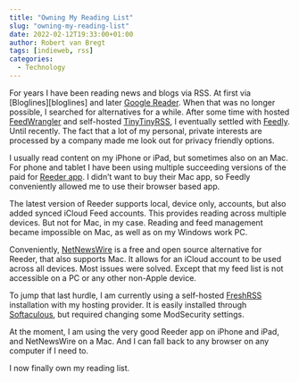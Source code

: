 ```yaml
---
title: "Owning My Reading List"
slug: "owning-my-reading-list"
date: 2022-02-12T19:33:00+01:00
author: Robert van Bregt
tags: [indieweb, rss]
categories:
  - Technology
---
```


For years I have been reading news and blogs via RSS. At first via [Bloglines][bloglines] and later [Google Reader][greader]. When that was no longer possible, I searched for alternatives for a while. After some time with hosted [FeedWrangler][feedwrangler] and self-hosted [TinyTinyRSS][ttrss], I eventually settled with [Feedly][feedly]. Until recently. The fact that a lot of my personal, private interests are processed by a company made me look out for privacy friendly options.

I usually read content on my iPhone or iPad, but sometimes also on an Mac. For phone and tablet I have been using multiple succeeding versions of the paid for [Reeder app][reeder]. I didn’t want to buy their Mac app, so Feedly conveniently allowed me to use their browser based app.

The latest version of Reeder supports local, device only, accounts, but also added synced iCloud Feed accounts. This provides reading across multiple devices. But not for Mac, in my case. Reading and feed management became impossible on Mac, as well as on my Windows work PC.

Conveniently, [NetNewsWire][nnw] is a free and open source alternative for Reeder, that also supports Mac. It allows for an iCloud account to be used across all devices. Most issues were solved. Except that my feed list is not accessible on a PC or any other non-Apple device.

To jump that last hurdle, I am currently using a self-hosted [FreshRSS][freshrss] installation with my hosting provider. It is easily installed through [Softaculous][softaculous], but required changing some ModSecurity settings.

At the moment, I am using the very good Reeder app on iPhone and iPad, and NetNewsWire on a Mac. And I can fall back to any browser on any computer if I need to.

I now finally own my reading list.

[blogines]: https://en.wikipedia.org/wiki/Bloglines
[greader]: https://en.wikipedia.org/wiki/Google_Reader
[ttrss]: https://tt-rss.org/
[feedwrangler]: https://feedwrangler.net/
[feedly]: https://feedly.com/
[reeder]: https://www.reederapp.com/
[nnw]: https://netnewswire.com/
[freshrss]: https://freshrss.org/
[softaculous]: https://www.softaculous.com/
